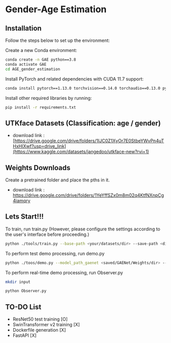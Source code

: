 # Gender-Age Estimation

## Installation

Follow the steps below to set up the environment:

Create a new Conda environment:
   ```bash
   conda create -n GAE python==3.8
   conda activate GAE
   cd AGE_gender_estimation
   ```
Install PyTorch and related dependencies with CUDA 11.7 support:
   ```bash
   conda install pytorch==1.13.0 torchvision==0.14.0 torchaudio==0.13.0 pytorch-cuda=11.7 -c pytorch -c nvidia
   ```
Install other required libraries by running:
   ```bash
   pip install -r requirements.txt
   ```

## UTKface Datasets (Classification: age / gender)
- download link : [https://drive.google.com/drive/folders/1IJC0Z1XyOr7E0StbeYWvPn4uTHxHIXwf?usp=drive_link](https://www.kaggle.com/datasets/jangedoo/utkface-new?rvi=1)

## Weights Downloads
Create a pretrained folder and place the pths in it.
- download link : https://drive.google.com/drive/folders/1YeYffSZx0m8m02q4KtfNXnpCg4iamqry

## Lets Start!!!
To train, run train.py (However, please configure the settings according to the user's interface before proceeding.)
   ```bash
   python ./tools/train.py --base-path <your/datasets/dir> --save-path <dir/you/want/to/save>
   ```

To perform test demo processing, run demo.py

   ```bash
   python ./toos/demo.py --model_path_gaenet <saved/GAENet/Weights/dir> --model_path_yolo <yolo/weights/dir> ----image_path <test/image>
   ```

To perform real-time demo processing, run Observer.py

   ```bash
   mkdir input
   ```

   ```bash
   python Observer.py
   ```

## TO-DO List
- ResNet50 test training [O]
- SwinTransformer v2 training [X]
- Dockerfile generation [X]
- FastAPI [X]

